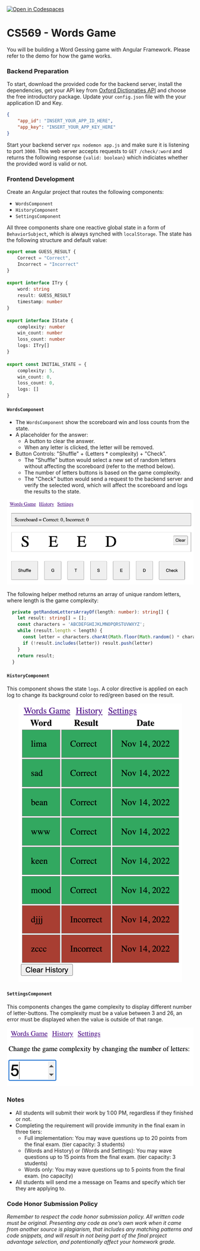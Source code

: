 [![Open in Codespaces](https://classroom.github.com/assets/launch-codespace-9f69c29eadd1a2efcce9672406de9a39573de1bdf5953fef360cfc2c3f7d7205.svg)](https://classroom.github.com/open-in-codespaces?assignment_repo_id=9329392)
# CS569 - Words Game
You will be building a Word Gessing game with Angular Framework. Please refer to the demo for how the game works.  
    
### Backend Preparation
To start, download the provided code for the backend server, install the dependencies, get your API key from [Oxford Dictionaties API](https://developer.oxforddictionaries.com/) and choose the free introductory package. Update your `config.json` file with the your application ID and Key.
```json
{
    "app_id": "INSERT_YOUR_APP_ID_HERE",
    "app_key": "INSERT_YOUR_APP_KEY_HERE"
}
```
Start your backend server `npx nodemon app.js` and make sure it is listening to port `3000`. This web server accepts requests to `GET /check/:word` and returns the following response `{valid: boolean}` which indiciates whether the provided word is valid or not.
  
### Frontend Development
Create an Angular project that routes the following components:
* `WordsComponent`
* `HistoryComponent`
* `SettingsComponent`
  
All three components share one reactive global state in a form of `BehaviorSubject`, which is always synched with `localStorage`. The state has the following structure and default value:
```ts
export enum GUESS_RESULT {
    Correct = "Correct",
    Incorrect = "Incorrect"
}

export interface ITry {
    word: string
    result: GUESS_RESULT
    timestamp: number
}

export interface IState {
    complexity: number
    win_count: number
    loss_count: number
    logs: ITry[]
}

export const INITIAL_STATE = {
    complexity: 5,
    win_count: 0,
    loss_count: 0,
    logs: []
}
```
#### `WordsComponent`
* The `WordsComponent` show the scoreboard win and loss counts from the state.
* A placeholder for the answer:
    * A button to clear the answer. 
    * When any letter is clicked, the letter will be removed.
* Button Controls: "Shuffle" + (Letters * complexity) + "Check". 
    * The "Shuffle" button would select a new set of random letters without affecting the scoreboard (refer to the method below). 
    * The number of letters buttons is based on the game complexity. 
    * The "Check" button would send a request to the backend server and verify the selected word, which will affect the scoreboard and logs the results to the state.
<p align="center">
  <img src="./snapshot-words.png" />
</p>

The following helper method returns an array of unique random letters, where length is the game complexity:
```ts
  private getRandomLettersArrayOf(length: number): string[] {
    let result: string[] = [];
    const characters = 'ABCDEFGHIJKLMNOPQRSTUVWXYZ';
    while (result.length < length) {
      const letter = characters.charAt(Math.floor(Math.random() * characters.length))
      if (!result.includes(letter)) result.push(letter)
    }
    return result;
  }
```
#### `HistoryComponent`
This component shows the state `logs`. A color directive is applied on each log to change its background color to red/green based on the result.
<p align="center">
  <img src="./snapshot-history.png" />
</p>
  
#### `SettingsComponent`
This components changes the game complexity to display different number of letter-buttons. The complexity must be a value between 3 and 26, an error must be displayed when the value is outside of that range.
<p align="center">
  <img src="./snapshot-settings.png" />
</p>

### Notes
* All students will submit their work by 1:00 PM, regardless if they finished or not.
* Completing the requirement will provide immunity in the final exam in three tiers:
  * Full implementation: You may wave questions up to 20 points from the final exam. (tier capacity: 3 students)
  * (Words and History) or (Words and Settings): You may wave questions up to 15 points from the final exam.  (tier capacity: 3 students)
  * Words only: You may wave questions up to 5 points from the final exam. (no capacity)
* All students will send me a message on Teams and specify which tier they are applying to.

  
### Code Honor Submission Policy
*Remember to respect the code honor submission policy. All written code must be original. Presenting any code as one’s own work when it came from another source is plagiarism, that includes any matching patterns and code snippets, and will result in not being part of the final project advantage selection, and potentionally affect your homework grade.*
